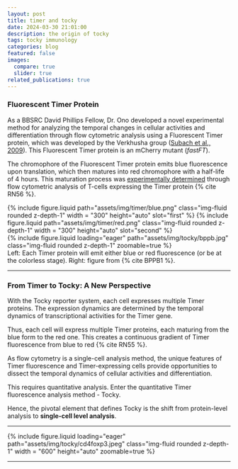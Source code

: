 ```yaml
---
layout: post
title: timer and tocky
date: 2024-03-30 21:01:00
description: the origin of tocky
tags: tocky immunology
categories: blog
featured: false
images:
  compare: true
  slider: true
related_publications: true
---
```


### Fluorescent Timer Protein

As a BBSRC David Phillips Fellow, Dr. Ono developed a novel experimental method for analyzing the temporal changes in cellular activities and differentiation through flow cytometric analysis using a Fluorescent Timer protein, which was developed by the Verkhusha group ([Subach et al., 2009](https://pubmed.ncbi.nlm.nih.gov/19136976/)). This Fluorescent Timer protein is an mCherry mutant (_fastFT_).

The chromophore of the Fluorescent Timer protein emits blue fluorescence upon translation, which then matures into red chromophore with a half-life of 4 hours. This maturation process was [experimentally determined](https://www.embopress.org/doi/full/10.15252/embj.201899013) through flow cytometric analysis of T-cells expressing the Timer protein {% cite RN56 %}.

<div class="row mt-3">
    <div class="col-sm mt-3 mt-md-0">
        <img-comparison-slider>
          {% include figure.liquid path="assets/img/timer/blue.png" class="img-fluid rounded z-depth-1" width = "300" height="auto" slot="first" %}
          {% include figure.liquid path="assets/img/timer/red.png" class="img-fluid rounded z-depth-1" width = "300" height="auto" slot="second" %}
        </img-comparison-slider>
    </div>
    <div class="col-sm mt-3 mt-md-0">
        {% include figure.liquid loading="eager" path="assets/img/tocky/bppb.jpg" class="img-fluid rounded z-depth-1" zoomable=true %}
    </div>
</div>
<div class="caption">
  Left: Each Timer protein will emit either blue or red fluorescence (or be at the colorless stage). Right: figure from {% cite BPPB1 %}.
</div>

---

### From Timer to Tocky: A New Perspective

With the Tocky reporter system, each cell expresses multiple Timer proteins. The expression dynamics are determined by the temporal dynamics of transcriptional activities for the Timer gene.

Thus, each cell will express multiple Timer proteins, each maturing from the blue form to the red one. This creates a continuous gradient of Timer fluorescence from blue to red {% cite RN55 %}.

As flow cytometry is a single-cell analysis method, the unique features of Timer fluorescence and Timer-expressing cells provide opportunities to dissect the temporal dynamics of cellular activities and differentiation.

This requires quantitative analysis. Enter the quantitative Timer fluorescence analysis method - Tocky.

Hence, the pivotal element that defines Tocky is the shift from protein-level analysis to **single-cell level analysis**.

---

<div class="row mt-3">
        {% include figure.liquid loading="eager" path="assets/img/tocky/cd4foxp3.jpeg" class="img-fluid rounded z-depth-1" width = "600" height="auto" zoomable=true %}
</div>

---
